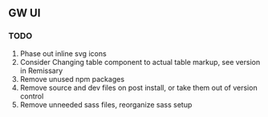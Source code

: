 
## GW UI


### TODO

1. Phase out inline svg icons
2. Consider Changing table component to actual table markup, see version in Remissary
3. Remove unused npm packages
4. Remove source and dev files on post install, or take them out of version control
5. Remove unneeded sass files, reorganize sass setup